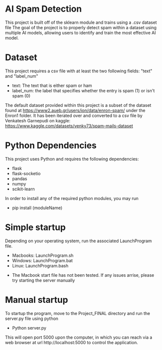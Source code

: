 # AI Spam Detection 

This project is built off of the sklearn module and trains using a .csv dataset file
The goal of the project is to properly detect spam within a dataset using multiple AI models,
allowing users to identify and train the most effective AI model.

# Dataset

This project requires a csv file with at least the two following fields: "text" and "label_num"
- text: The text that is either spam or ham
- label_num: the label that specifies whether the entry is spam (1) or isn't spam (0)

The default dataset provided within this project is a subset of the dataset found at https://www2.aueb.gr/users/ion/data/enron-spam/ under the Enron1 folder.
It has been iterated over and converted to a csv file by Venkatesh Garnepudi on kaggle: https://www.kaggle.com/datasets/venky73/spam-mails-dataset

# Python Dependencies

This project uses Python and requires the following dependencies:

- flask
- flask-socketio
- pandas
- numpy
- scikit-learn

In order to install any of the required python modules, you may run 
* pip install (moduleName)

# Simple startup

Depending on your operating system, run the associated LaunchProgram file.

- Macbooks: LaunchProgram.sh
- Windows: LaunchProgram.bat
- Linux: LaunchProgram.bash

* The Macbook start file has not been tested. If any issues arrise, please try starting the server manually

# Manual startup

To startup the program, move to the Project_FINAL directory and run the server.py file using python
- Python server.py

This will open port 5000 upon the computer, in which you can reach via a web browser at url http://localhost:5000 to control the application.
